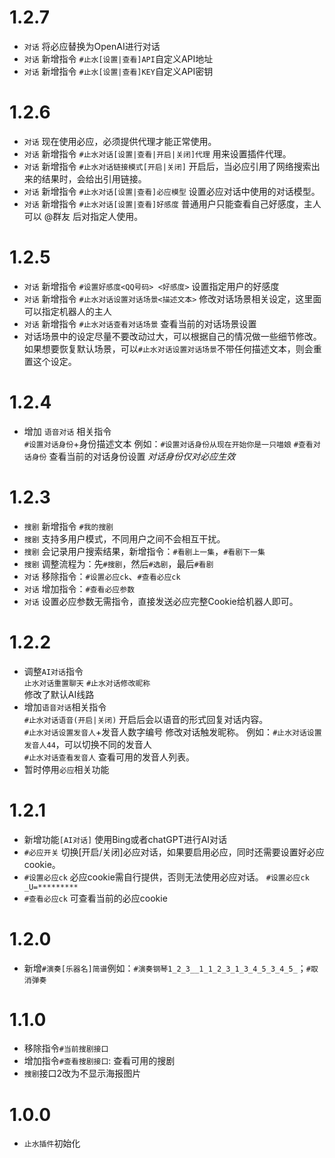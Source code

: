 
# 1.2.7  

* `对话` 将必应替换为OpenAI进行对话
* `对话` 新增指令 `#止水[设置|查看]API`自定义API地址
* `对话` 新增指令 `#止水[设置|查看]KEY`自定义API密钥

# 1.2.6  

* `对话` 现在使用必应，必须提供代理才能正常使用。 
* `对话` 新增指令 `#止水对话[设置|查看|开启|关闭]代理` 用来设置插件代理。
* `对话` 新增指令 `#止水对话链接模式[开启|关闭]` 开启后，当必应引用了网络搜索出来的结果时，会给出引用链接。
* `对话` 新增指令 `#止水对话[设置|查看]必应模型` 设置必应对话中使用的对话模型。
* `对话` 新增指令 `#止水对话[设置|查看]好感度` 普通用户只能查看自己好感度，主人可以 @群友 后对指定人使用。

# 1.2.5

* `对话` 新增指令 `#设置好感度<QQ号码> <好感度>` 设置指定用户的好感度
* `对话` 新增指令 `#止水对话设置对话场景<描述文本>` 修改对话场景相关设定，这里面可以指定机器人的主人   
* `对话` 新增指令 `#止水对话查看对话场景` 查看当前的对话场景设置  
* 对话场景中的设定尽量不要改动过大，可以根据自己的情况做一些细节修改。
  如果想要恢复默认场景，可以`#止水对话设置对话场景`不带任何描述文本，则会重置这个设定。

# 1.2.4

* 增加 `语音对话` 相关指令  
  `#设置对话身份`+身份描述文本 例如：`#设置对话身份从现在开始你是一只喵娘`
  `#查看对话身份` 查看当前的对话身份设置
  *对话身份仅对必应生效*

# 1.2.3

* `搜剧` 新增指令 `#我的搜剧`  
* `搜剧` 支持多用户模式，不同用户之间不会相互干扰。 
* `搜剧` 会记录用户搜索结果，新增指令：`#看剧上一集`，`#看剧下一集` 
* `搜剧` 调整流程为：先`#搜剧`，然后`#选剧`，最后`#看剧`
* `对话` 移除指令：`#设置必应ck`、`#查看必应ck`
* `对话` 增加指令：`#查看必应参数`
* `对话` 设置必应参数无需指令，直接发送必应完整Cookie给机器人即可。

# 1.2.2

* 调整`AI对话`指令  
  `止水对话重置聊天` `#止水对话修改昵称`  
  修改了默认AI线路  
* 增加`语音对话`相关指令  
  `#止水对话语音(开启|关闭)` 开启后会以语音的形式回复对话内容。  
  `#止水对话设置发音人`+发音人数字编号  修改对话触发昵称。 例如：`#止水对话设置发音人44`，可以切换不同的发音人  
  `#止水对话查看发音人` 查看可用的发音人列表。  
* 暂时停用`必应`相关功能  

# 1.2.1

* 新增功能`[AI对话]` 使用Bing或者chatGPT进行AI对话  
* `#必应开关` 切换[开启/关闭]必应对话，如果要启用必应，同时还需要设置好必应cookie。  
* `#设置必应ck` 必应cookie需自行提供，否则无法使用必应对话。 `#设置必应ck _U=*********`  
* `#查看必应ck` 可查看当前的必应cookie  

# 1.2.0

* 新增`#演奏[乐器名]简谱`例如：`#演奏钢琴1_2_3__1_1_2_3_1_3_4_5_3_4_5_`；`#取消弹奏`  

# 1.1.0

* 移除指令`#当前搜剧接口`  
* 增加指令`#查看搜剧接口`: 查看可用的搜剧  
* `搜剧`接口2改为不显示海报图片  

# 1.0.0

* `止水插件`初始化  
